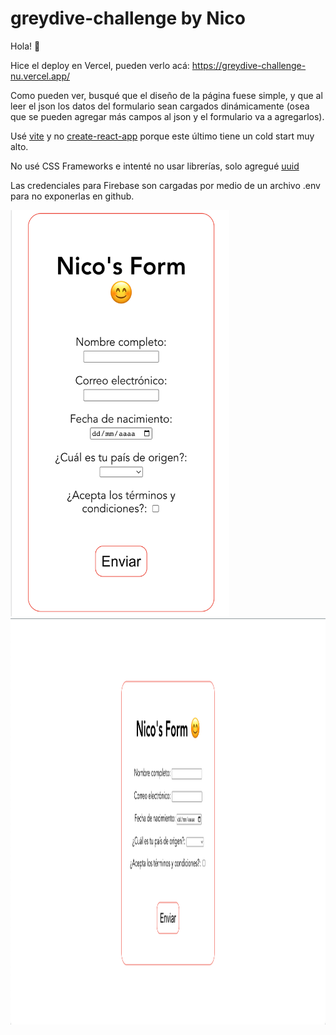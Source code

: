 # greydive-challenge by Nico

Hola! 👋

Hice el deploy en Vercel, pueden verlo acá: https://greydive-challenge-nu.vercel.app/

Como pueden ver, busqué que el diseño de la página fuese simple, y que al leer el json los datos del formulario sean cargados dinámicamente
(osea que se pueden agregar más campos al json y el formulario va a agregarlos).

Usé [vite](https://vitejs.dev/) y no [create-react-app](https://create-react-app.dev/) porque este último tiene un cold start muy alto.

No usé CSS Frameworks e intenté no usar librerías, solo agregué [uuid](https://www.npmjs.com/package/uuid)

Las credenciales para Firebase son cargadas por medio de un archivo .env para no exponerlas en github.

<img src="./imgs/mobile_screenshot.png" width="350" height="650" />
<img src="./imgs/desktop_screenshot.png" width="auto" height="650" />

